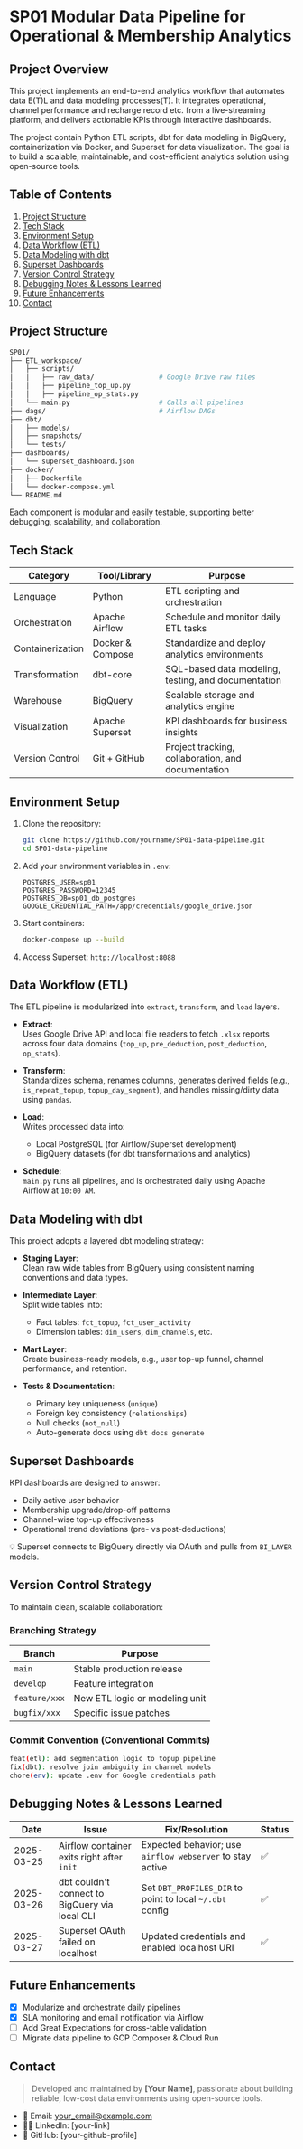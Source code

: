 # SP01 Modular Data Pipeline for Operational & Membership Analytics

## Project Overview
This project implements an end-to-end analytics workflow that automates data E(T)L and data modeling processes(T). It integrates operational, channel performance and recharge record etc. from a live-streaming platform, and delivers actionable KPIs through interactive dashboards.

The project contain Python ETL scripts, dbt for data modeling in BigQuery, containerization via Docker, and Superset for data visualization. The goal is to build a scalable, maintainable, and cost-efficient analytics solution using open-source tools.

## Table of Contents
1. [Project Structure](#project-structure)  
2. [Tech Stack](#tech-stack)  
3. [Environment Setup](#environment-setup)  
4. [Data Workflow (ETL)](#data-workflow-etl)  
5. [Data Modeling with dbt](#data-modeling-with-dbt)  
6. [Superset Dashboards](#superset-dashboards)  
7. [Version Control Strategy](#version-control-strategy)  
8. [Debugging Notes & Lessons Learned](#debugging-notes--lessons-learned)  
9. [Future Enhancements](#future-enhancements)  
10. [Contact](#contact)  

## Project Structure
```bash
SP01/
├── ETL_workspace/
│   ├── scripts/
│   │   ├── raw_data/                # Google Drive raw files
│   │   ├── pipeline_top_up.py
│   │   ├── pipeline_op_stats.py
│   └── main.py                      # Calls all pipelines
├── dags/                            # Airflow DAGs
├── dbt/
│   ├── models/
│   ├── snapshots/
│   └── tests/
├── dashboards/
│   └── superset_dashboard.json
├── docker/
│   ├── Dockerfile
│   └── docker-compose.yml
└── README.md
```

Each component is modular and easily testable, supporting better debugging, scalability, and collaboration.

## Tech Stack
| Category          | Tool/Library      | Purpose                                               |
|-------------------|-------------------|--------------------------------------------------------|
| Language          | Python             | ETL scripting and orchestration                       |
| Orchestration     | Apache Airflow     | Schedule and monitor daily ETL tasks                  |
| Containerization  | Docker & Compose   | Standardize and deploy analytics environments         |
| Transformation    | dbt-core           | SQL-based data modeling, testing, and documentation   |
| Warehouse         | BigQuery           | Scalable storage and analytics engine                 |
| Visualization     | Apache Superset    | KPI dashboards for business insights                  |
| Version Control   | Git + GitHub       | Project tracking, collaboration, and documentation    |

## Environment Setup
1. Clone the repository:
   ```bash
   git clone https://github.com/yourname/SP01-data-pipeline.git
   cd SP01-data-pipeline
   ```

2. Add your environment variables in `.env`:
   ```env
   POSTGRES_USER=sp01
   POSTGRES_PASSWORD=12345
   POSTGRES_DB=sp01_db_postgres
   GOOGLE_CREDENTIAL_PATH=/app/credentials/google_drive.json
   ```

3. Start containers:
   ```bash
   docker-compose up --build
   ```

4. Access Superset: `http://localhost:8088`

## Data Workflow (ETL)
The ETL pipeline is modularized into `extract`, `transform`, and `load` layers.

- **Extract**:  
  Uses Google Drive API and local file readers to fetch `.xlsx` reports across four data domains (`top_up`, `pre_deduction`, `post_deduction`, `op_stats`).

- **Transform**:  
  Standardizes schema, renames columns, generates derived fields (e.g., `is_repeat_topup`, `topup_day_segment`), and handles missing/dirty data using `pandas`.

- **Load**:  
  Writes processed data into:
  - Local PostgreSQL (for Airflow/Superset development)
  - BigQuery datasets (for dbt transformations and analytics)

- **Schedule**:  
  `main.py` runs all pipelines, and is orchestrated daily using Apache Airflow at `10:00 AM`.

## Data Modeling with dbt
This project adopts a layered dbt modeling strategy:

- **Staging Layer**:  
  Clean raw wide tables from BigQuery using consistent naming conventions and data types.

- **Intermediate Layer**:  
  Split wide tables into:
  - Fact tables: `fct_topup`, `fct_user_activity`
  - Dimension tables: `dim_users`, `dim_channels`, etc.

- **Mart Layer**:  
  Create business-ready models, e.g., user top-up funnel, channel performance, and retention.

- **Tests & Documentation**:  
  - Primary key uniqueness (`unique`)
  - Foreign key consistency (`relationships`)
  - Null checks (`not_null`)
  - Auto-generate docs using `dbt docs generate`

## Superset Dashboards
KPI dashboards are designed to answer:
- Daily active user behavior
- Membership upgrade/drop-off patterns
- Channel-wise top-up effectiveness
- Operational trend deviations (pre- vs post-deductions)

💡 Superset connects to BigQuery directly via OAuth and pulls from `BI_LAYER` models.

## Version Control Strategy
To maintain clean, scalable collaboration:

### Branching Strategy
| Branch        | Purpose                       |
|---------------|-------------------------------|
| `main`        | Stable production release      |
| `develop`     | Feature integration            |
| `feature/xxx` | New ETL logic or modeling unit |
| `bugfix/xxx`  | Specific issue patches         |

### Commit Convention (Conventional Commits)
```bash
feat(etl): add segmentation logic to topup pipeline  
fix(dbt): resolve join ambiguity in channel models  
chore(env): update .env for Google credentials path  
```

## Debugging Notes & Lessons Learned
| Date       | Issue                                               | Fix/Resolution                                             | Status  |
|------------|-----------------------------------------------------|-------------------------------------------------------------|---------|
| 2025-03-25 | Airflow container exits right after `init`         | Expected behavior; use `airflow webserver` to stay active  | ✅       |
| 2025-03-26 | dbt couldn't connect to BigQuery via local CLI     | Set `DBT_PROFILES_DIR` to point to local `~/.dbt` config   | ✅       |
| 2025-03-27 | Superset OAuth failed on localhost                 | Updated credentials and enabled localhost URI              | ✅       |

## Future Enhancements
- [x] Modularize and orchestrate daily pipelines  
- [x] SLA monitoring and email notification via Airflow  
- [ ] Add Great Expectations for cross-table validation  
- [ ] Migrate data pipeline to GCP Composer & Cloud Run  

## Contact
> Developed and maintained by **[Your Name]**, passionate about building reliable, low-cost data environments using open-source tools.

- 📧 Email: your_email@example.com  
- 🧑‍💻 LinkedIn: [your-link]  
- 📂 GitHub: [your-github-profile]
